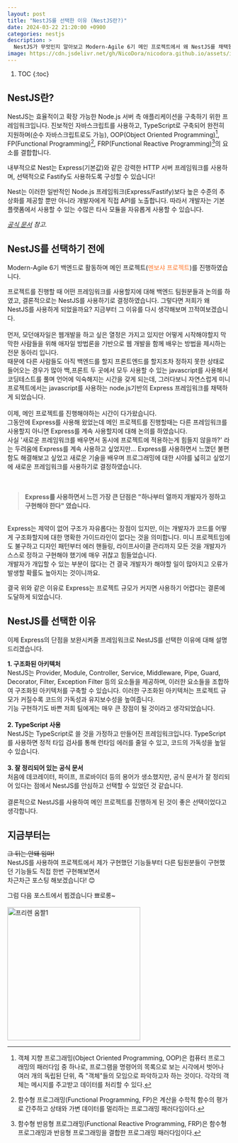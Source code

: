 ```yaml
---
layout: post
title: "NestJS를 선택한 이유 (NestJS란?)"
date: 2024-03-22 21:20:00 +0900
categories: nestjs
description: >
  NestJS가 무엇인지 알아보고 Modern-Agile 6기 메인 프로젝트에서 왜 NestJS를 채택했는지 알아봅시다.
image: https://cdn.jsdelivr.net/gh/NicoDora/nicodora.github.io/assets/img/2024-03-22-NestJS를-선택한-이유/nestjs-logo.png
---
```


1. TOC
{:toc}

## NestJS란?

NestJS는 효율적이고 확장 가능한 Node.js 서버 측 애플리케이션을 구축하기 위한 프레임워크입니다. 진보적인 자바스크립트를 사용하고, TypeScript로 구축되어 완전히 지원하며(순수 자바스크립트로도 가능), OOP(Object Oriented Programming)[^1], FP(Functional Programming)[^2], FRP(Functional Reactive Programming)[^3]의 요소를 결합합니다.

내부적으로 Nest는 Express(기본값)와 같은 강력한 HTTP 서버 프레임워크를 사용하며, 선택적으로 Fastify도 사용하도록 구성할 수 있습니다!

Nest는 이러한 일반적인 Node.js 프레임워크(Express/Fastify)보다 높은 수준의 추상화를 제공할 뿐만 아니라 개발자에게 직접 API를 노출합니다. 따라서 개발자는 기본 플랫폼에서 사용할 수 있는 수많은 타사 모듈을 자유롭게 사용할 수 있습니다.

<i>[공식 문서](https://docs.nestjs.com/) 참고.</i>
<br>

## NestJS를 선택하기 전에

Modern-Agile 6기 백엔드로 활동하며 메인 프로젝트(<span style="color:#FF772B">멘보샤 프로젝트</span>)를 진행하였습니다.

프로젝트를 진행할 때 어떤 프레임워크를 사용할지에 대해 백엔드 팀원분들과 논의를 하였고, 결론적으로는 NestJS를 사용하기로 결정하였습니다. 그렇다면 저희가 왜 NestJS를 사용하게 되었을까요? 지금부터 그 이유를 다시 생각해보며 끄적여보겠습니다.
<br>
<br>
먼저, 모던애자일은 웹개발을 하고 싶은 열정은 가지고 있지만 어떻게 시작해야할지 막막한 사람들을 위해 애자일 방법론을 기반으로 웹 개발을 함께 배우는 방법을 제시하는 전문 동아리 입니다.\
때문에 다른 사람들도 아직 백엔드를 할지 프론트엔드를 할지조차 정하지 못한 상태로 들어오는 경우가 많아 백,프론트 두 곳에서 모두 사용할 수 있는 javascript를 사용해서 코딩테스트를 풀며 언어에 익숙해지는 시간을 갖게 되는데, 그러다보니 자연스럽게 미니 프로젝트에서는 javascript를 사용하는 node.js기반의 Express 프레임워크를 채택하게 되었습니다.
<br>
<br>
이제, 메인 프로젝트를 진행해야하는 시간이 다가왔습니다.\
그동안에 Express를 사용해 왔었는데 메인 프로젝트를 진행할때는 다른 프레임워크를 사용할지 아니면 Express를 계속 사용할지에 대해 논의를 하였습니다.\
사실 '새로운 프레임워크를 배우면서 동시에 프로젝트에 적용하는게 힘들지 않을까?' 라는 두려움에 Express를 계속 사용하고 싶었지만... Express를 사용하면서 느꼈던 불편함도 해결해보고 싶었고 새로운 기술을 배우며 프로그래밍에 대한 시야를 넓히고 싶었기에 새로운 프레임워크를 사용하기로 결정하였습니다.
<br>
<br>
<br>
> <b>Express를 사용하면서 느낀 가장 큰 단점은 "하나부터 열까지 개발자가 정하고 구현해야 한다" 였습니다.</b>

<br>
Express는 제약이 없어 구조가 자유롭다는 장점이 있지만, 이는 개발자가 코드를 어떻게 구조화할지에 대한 명확한 가이드라인이 없다는 것을 의미합니다. 미니 프로젝트임에도 불구하고 디자인 패턴부터 에러 핸들링, 라이프사이클 관리까지 모든 것을 개발자가 스스로 정하고 구현해야 했기에 매우 귀찮고 힘들었습니다.
<br>
개발자가 개입할 수 있는 부분이 많다는 건 결국 개발자가 해야할 일이 많아지고 오류가 발생할 확률도 높아지는 것이니까요.

결국 위와 같은 이유로 Express는 프로젝트 규모가 커지면 사용하기 어렵다는 결론에 도달하게 되었습니다.
<br>

## NestJS를 선택한 이유

이제 Express의 단점을 보완시켜줄 프레임워크로 NestJS를 선택한 이유에 대해 설명드리겠습니다.

<b>1. 구조화된 아키텍처</b>\
NestJS는 Provider, Module, Controller, Service, Middleware, Pipe, Guard, Decorator, Filter, Exception Filter 등의 요소들을 제공하며, 이러한 요소들을 조합하여 구조화된 아키텍처를 구축할 수 있습니다. 이러한 구조화된 아키텍처는 프로젝트 규모가 커질수록 코드의 가독성과 유지보수성을 높여줍니다.\
기능 구현하기도 바쁜 저희 팀에게는 매우 큰 장점이 될 것이라고 생각되었습니다.
<br>
<br>
<b>2. TypeScript 사용</b>\
NestJS는 TypeScript로 쓸 것을 가정하고 만들어진 프레임워크입니다. TypeScript를 사용하면 정적 타입 검사를 통해 런타임 에러를 줄일 수 있고, 코드의 가독성을 높일 수 있습니다.
<br>
<br>
<b>3. 잘 정리되어 있는 공식 문서</b>\
처음에 데코레이터, 파이프, 프로바이더 등의 용어가 생소했지만, 공식 문서가 잘 정리되어 있다는 점에서 NestJS를 안심하고 선택할 수 있었던 것 같습니다.
<br>
<br>
결론적으로 NestJS를 사용하여 메인 프로젝트를 진행하게 된 것이 좋은 선택이었다고 생각합니다.

## 지금부터는
~~그 뒤는 안돼 임마!~~\
NestJS를 사용하여 프로젝트에서 제가 구현했던 기능들부터 다른 팀원분들이 구현했던 기능들도 직접 한번 구현해보면서\
차근차근 포스팅 해보겠습니다! 😊

그럼 다음 포스트에서 뵙겠습니다 뾰로롱~
<br>
<br>
<img src="https://cdn.jsdelivr.net/gh/NicoDora/nicodora.github.io/assets/img/frieren1.gif" width="300" height="300" alt="프리렌 움짤1">

[^1]: 객체 지향 프로그래밍(Object Oriented Programming, OOP)은 컴퓨터 프로그래밍의 패러다임 중 하나로, 프로그램을 명령어의 목록으로 보는 시각에서 벗어나 여러 개의 독립된 단위, 즉 "객체"들의 모임으로 파악하고자 하는 것이다. 각각의 객체는 메시지를 주고받고 데이터를 처리할 수 있다.
[^2]: 함수형 프로그래밍(Functional Programming, FP)은 계산을 수학적 함수의 평가로 간주하고 상태와 가변 데이터를 멀리하는 프로그래밍 패러다임이다.
[^3]: 함수형 반응형 프로그래밍(Functional Reactive Programming, FRP)은 함수형 프로그래밍과 반응형 프로그래밍을 결합한 프로그래밍 패러다임이다.